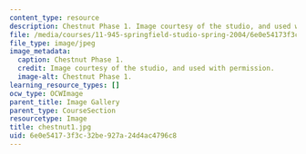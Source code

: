 ```yaml
---
content_type: resource
description: Chestnut Phase 1. Image courtesy of the studio, and used with permission.
file: /media/courses/11-945-springfield-studio-spring-2004/6e0e54173f3c32be927a24d4ac4796c8_chestnut1.jpg
file_type: image/jpeg
image_metadata:
  caption: Chestnut Phase 1.
  credit: Image courtesy of the studio, and used with permission.
  image-alt: Chestnut Phase 1.
learning_resource_types: []
ocw_type: OCWImage
parent_title: Image Gallery
parent_type: CourseSection
resourcetype: Image
title: chestnut1.jpg
uid: 6e0e5417-3f3c-32be-927a-24d4ac4796c8
---
```

